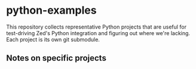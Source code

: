 # python-examples

This repository collects representative Python projects that are useful for
test-driving Zed's Python integration and figuring out where we're lacking. Each
project is its own git submodule.

## Notes on specific projects
